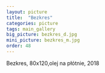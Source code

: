 ```yaml
---
layout: picture
title:  "Bezkres"
categories: picture
tags: main_gallery
big_picture: bezkres_d.jpg
mini_picture: bezkres_m.jpg
order: 48
---
```

Bezkres, 80x120,olej na płótnie, 2018
